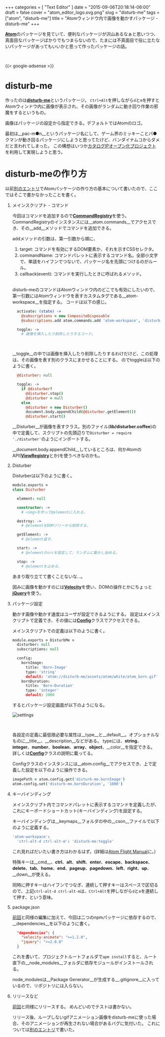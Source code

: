 +++
categories = [ "Text Editor" ]
date = "2015-09-06T20:18:14-06:00"
draft = false
cover = "atom_editor_logo.svg.png"
slug = "disturb-me"
tags = ["atom", "disturb-me"]
title = "Atomウィンドウ内で画像を動かすパッケージ - disturb-me"
+++

[__Atom__](https://atom.io/)のパッケージを見ていて、便利なパッケージが沢山あるなぁと思いつつ、真面目なパッケージばかりでもつまらないので、たまには不真面目で役に立たないパッケージがあってもいいかと思って作ったパッケージの話。

<br>

{{< google-adsense >}}

# disturb-me
作ったのは[__disturb-me__](https://atom.io/packages/disturb-me)というパッケージ。
`Ctrl+Alt`を押しながら`d`と`m`を押すとAtomウィンドウ内に画像が表示され、その画像がランダムに動き回り作業の邪魔をするというもの。

画像はパッケージの設定から指定できる。デフォルトではAtomのロゴ。

最初は__pac-m●n__というパッケージ名にして、ゲーム界のミッキーことパ●クマンが動き回るパッケージにしようと思ってたけど、バンダイナムコからダメだと言われてしまった。
この構想はいつか[カタログIPオープン化プロジェクト](https://open.channel.or.jp/user.php)を利用して実現しようと思う。

# disturb-meの作り方
以前[別のエントリ](https://www.kaitoy.xyz/2015/08/21/japanese-word-selection/)でAtomパッケージの作り方の基本について書いたので、ここではそこで書かなかったことを書く。

1. メインスクリプト - コマンド

    今回はコマンドを追加するので[__CommandRegistry__](https://atom.io/docs/api/latest/CommandRegistry)を使う。
    CommandRegistryのインスタンスには__atom.commands__でアクセスでき、その__add__メソッドでコマンドを追加できる。

    addメソッドの引数は、第一引数から順に、

    1. target: コマンドを有効にするDOM要素か、それを示すCSSセレクタ。
    2. commandName: コマンドパレットに表示するコマンド名。全部小文字で、単語をハイフンでつないで、パッケージ名を先頭につけるのがルール。
    3. callback(event): コマンドを実行したときに呼ばれるメソッド。

    <br>

    disturb-meのコマンドはAtomウィンドウ内のどこでも有効にしたいので、第一引数にはAtomウィンドウを表すカスタムタグである__atom-workspace__を指定する。
    コードは以下の感じ。

    ```coffeescript
      activate: (state) ->
        @subscriptions = new CompositeDisposable
        @subscriptions.add atom.commands.add 'atom-workspace', 'disturb-me:toggle': => @toggle()

      toggle: ->
        # 画像を挿入したり削除したりするコード。
    ```

    <br>

    __toggle__の中では画像を挿入したり削除したりするわけだけど、この処理は、その画像を表す別のクラスにまかせることにする。
    のでtoggleは以下のように書く。

    ```coffeescript
      @disturber: null

      toggle: ->
        if @disturber?
          @disturber.stop()
          @disturber = null
        else
          @disturber = new Disturber()
          document.body.appendChild(@disturber.getElement())
          @disturber.start()
    ```

    __Disturber__が画像を表すクラス。別のファイル(__lib/disturber.coffee__)の中で定義して、スクリプトの先頭辺りで`Disturber = require './disturber'`のようにインポートする。

    __document.body.appendChild__しているところは、何かAtomのAPI([__ViewRegistry__](https://atom.io/docs/api/latest/ViewRegistry)とか)を使うべきなのかも。

2. Disturber

    Disturberは以下のように書く。

    ```coffeescript
    module.exports =
    class Disturber

      element: null

      constructor: ->
        # <img>を作って@elementに入れる。

      destroy: ->
        # @elementをDOMツリーから削除する。

      getElement: ->
        # @element返す。

      start: ->
        # @elementのsrcを設定して、ランダムに動かし始める。

      stop: ->
        # @elementを止める。
    ```

    あまり取り立てて書くことないな…。

    因みに画像を動かすのには[__Velocity__](https://www.npmjs.com/package/velocity-animate)を使い、DOMの操作とかにちょっと[__jQuery__](https://www.npmjs.com/package/jquery)を使う。

3. パッケージ設定

    動かす画像や動かす速度はユーザが設定できるようにする。
    設定はメインスクリプトで定義でき、その値には[__Config__](https://atom.io/docs/api/latest/Config)クラスでアクセスできる。

    メインスクリプトでの定義は以下のように書く。

    ```coffeescript
    module.exports = DisturbMe =
      disturber: null
      subscriptions: null

      config:
        bornImage:
          title: 'Born-Image'
          type: 'string'
          default: 'atom://disturb-me/assets/atom/white/atom_born.gif'
        bornDuration:
          title: 'Born-Duration'
          type: 'integer'
          default: 2000
    ```

    するとパッケージ設定画面が以下のようになる。

    ![settings](/images/disturb-me/settings.jpg)

    <br>

    各設定の定義に最低限必要な属性は__type__と__default__。オプショナルなものに__title__、__description__などがある。
    typeには、__string__、__integer__、__number__、__boolean__、__array__、__object__、__color__を指定できる。
    詳しくは[__Config__](https://atom.io/docs/api/latest/Config)クラスの説明に載ってる。

    Configクラスのインスタンスには__atom.config__でアクセスでき、上で定義した設定を以下のように操作できる。

    ```coffeescript
    imagePath = atom.config.get('disturb-me.bornImage')
    atom.config.set('disturb-me.bornDuration', '1000')
    ```

4. キーバインディング

    メインスクリプト内でコマンドパレットに表示するコマンドを定義したが、これにキーボードショートカット(キーバインディング)を設定する。

    キーバインディングは__keymaps__フォルダの中の__cson__ファイルで以下のように定義する。

    ```cson
    'atom-workspace':
      'ctrl-alt-d ctrl-alt-m': 'disturb-me:toggle'
    ```

    これ見ればだいたい書き方はわかるはず。(詳細は[Atom Flight Manual](https://atom.io/docs/latest/behind-atom-keymaps-in-depth)に。)

    特殊キーは__cmd__、__ctrl__、__alt__、__shift__、__enter__、__escape__、__backspace__、__delete__、__tab__、__home__、__end__、__pageup__、__pagedown__、__left__、__right__、__up__、__down__が使える。

    同時に押すキーはハイフンでつなぎ、連続して押すキーはスペースで区切るので、上記`ctrl-alt-d ctrl-alt-m`は、`Ctrl+Alt`を押しながら`d`と`m`を連続して押す、という意味。

5. package.json

    [前回](https://www.kaitoy.xyz/2015/08/21/japanese-word-selection/#5-package-json%E7%B7%A8%E9%9B%86)と同様の編集に加えて、今回は二つのnpmパッケージに依存するので、__dependencies__を以下のように書く。

    ```json
      "dependencies": {
        "velocity-animate": ">=1.2.0",
        "jquery": ">=2.0.0"
      }
    ```

    これを書いて、プロジェクトルートフォルダで`apm install`すると、ルート直下の__node_modules__フォルダに依存モジュールがインストールされる。

    node_modulesは__Package Generator__が生成する__.gitignore__に入っているので、リポジトリには入らない。

6. リリースなど

    [前回](https://www.kaitoy.xyz/2015/08/21/japanese-word-selection/)と同様にリリースする。
    めんどいのでテストは書かない。

    リリース後、ループしないgifアニメーション画像をdisturb-meに使った場合、そのアニメーションが再生されない場合があるバグに気付いた。
    これについては[別のエントリ](https://www.kaitoy.xyz/2015/09/07/caching-gifs-on-atom/)で書いた。
